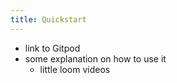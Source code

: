 ```yaml
---
title: Quickstart
---
```


- link to Gitpod
- some explanation on how to use it
  - little loom videos
